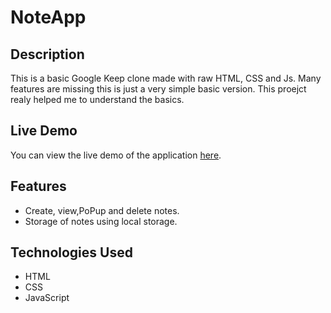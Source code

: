 # NoteApp

## Description
This is a basic Google Keep clone made with raw HTML, CSS and Js. Many features are missing this is just a very simple basic version. This proejct realy helped me to understand the basics. 

## Live Demo
You can view the live demo of the application [here](https://satas20.github.io/NoteApp/).

## Features
- Create, view,PoPup and delete notes.
- Storage of notes using local storage.

## Technologies Used
- HTML
- CSS
- JavaScript



